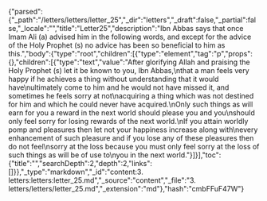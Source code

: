 {"parsed":{"_path":"/letters/letters/letter_25","_dir":"letters","_draft":false,"_partial":false,"_locale":"","title":"Letter25","description":"Ibn Abbas says that once Imam Ali (a) advised him in the following words, and except for the advice of the Holy Prophet (s) no advice has been so beneficial to him as this.","body":{"type":"root","children":[{"type":"element","tag":"p","props":{},"children":[{"type":"text","value":"After glorifying Allah and praising the Holy Prophet (s) let it be known to you, Ibn Abbas,\nthat a man feels very happy if he achieves a thing without understanding that it would have\nultimately come to him and he would not have missed it, and sometimes he feels sorry at not\nacquiring a thing which was not destined for him and which he could never have acquired.\nOnly such things as will earn for you a reward in the next world should please you and you\nshould only feel sorry for losing rewards of the next world.\nIf you attain worldly pomp and pleasures then let not your happiness increase along with\nevery enhancement of such pleasure and if you lose any of these pleasures then do not feel\nsorry at the loss because you must only feel sorry at the loss of such things as will be of use to\nyou in the next world."}]}],"toc":{"title":"","searchDepth":2,"depth":2,"links":[]}},"_type":"markdown","_id":"content:3. letters:letters:letter_25.md","_source":"content","_file":"3. letters/letters/letter_25.md","_extension":"md"},"hash":"cmbFFuF47W"}